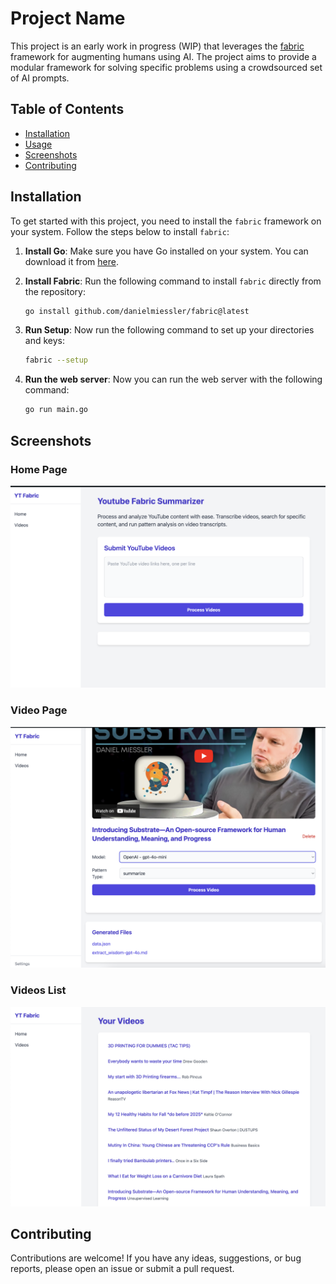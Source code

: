 # Project Name

This project is an early work in progress (WIP) that leverages the [fabric](https://github.com/danielmiessler/fabric) framework for augmenting humans using AI. The project aims to provide a modular framework for solving specific problems using a crowdsourced set of AI prompts.

## Table of Contents

- [Installation](#installation)
- [Usage](#usage)
- [Screenshots](#screenshots)  <!-- Added new section to the Table of Contents -->
- [Contributing](#contributing)

## Installation

To get started with this project, you need to install the `fabric` framework on your system. Follow the steps below to install `fabric`:

1. **Install Go**: Make sure you have Go installed on your system. You can download it from [here](https://golang.org/dl/).

2. **Install Fabric**: Run the following command to install `fabric` directly from the repository:

    ```sh
    go install github.com/danielmiessler/fabric@latest
    ```

3. **Run Setup**: Now run the following command to set up your directories and keys:

    ```sh
    fabric --setup
    ```

4. **Run the web server**: Now you can run the web server with the following command:

    ```sh
    go run main.go
    ```

## Screenshots

### Home Page
![Home Page](docs/main-page.png)

### Video Page
![Video Page](docs/video-page.png)

### Videos List
![Videos List](docs/videos-list.png)

## Contributing

Contributions are welcome! If you have any ideas, suggestions, or bug reports, please open an issue or submit a pull request.

